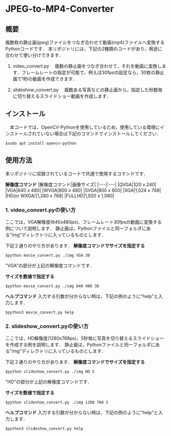# JPEG-to-MP4-Converter

## 概要
複数枚の静止画(jpeg)ファイルをつなぎ合わせて動画(mp4)ファイルへ変換するPythonコードです．
本リポジトリには，下記の2種類のコードがあり，用途に合わせて使い分けできます．

1. video_convert.py
　複数の静止画をつなぎ合わせて，それを動画に変換します．フレームレートの指定が可能で，例えば30fpsの設定なら，30枚の静止画で1秒の動画を作成できます．

2. slideshow_convert.py
　複数ある写真などの静止画から，指定した秒数毎に切り替えるスライドショー動画を作成します．

## インストール
　本コードでは，OpenCV-Pythonを使用しているため，使用している環境にインストールされていない場合は下記のコマンドでインストールしてください．

```
$sudo apt install opencv-python
```

## 使用方法
本リポジトリに収録されているコードで共通で使用するコマンドです．

**解像度コマンド**
|解像度コマンド|画像サイズ|
|:---|:---|
|QVGA|320 x 240|
|VGA|640 x 480|
|WVGA|800 x 480|
|SVGA|800 x 600|
|XGA|1,024 x 768|
|HD(or WXGA)|1,280 x 768|
|FULLHD|1,920 x 1,080|


### 1. video_convert.pyの使い方
ここでは，VGA解像度(640x480px)、フレームレート30fpsの動画に変換する例について説明します．
静止画は，Pythonファイルと同一フォルダにある"img"ディレクトリに入っているものとします．

下記２通りのやり方があります．
**解像度コマンドでサイズを指定する**
```
$python movie_convert.py ./img VGA 30
```
"VGA"の部分が上記の解像度コマンドです．

**サイズを数値で指定する**
```
$python movie_convert.py ./img 640 480 30
```

**ヘルプコマンド**
入力する引数が分からない時は，下記の例のように"help"と入力します．
```
$python3 movie_convert.py help
```

### 2. slideshow_convert.pyの使い方
ここでは，HD解像度(1280x768px)、5秒毎に写真を切り替えるスライドショーを作成する例を説明します．
静止画は，Pythonファイルと同一フォルダにある"img"ディレクトリに入っているものとします．

下記２通りのやり方があります．
**解像度コマンドでサイズを指定する**
```
$python slideshow_convert.py ./img HD 5
```
"HD"の部分が上記の解像度コマンドです．

**サイズを数値で指定する**
```
$python slideshow_convert.py ./img 1280 768 5
```

**ヘルプコマンド**
入力する引数が分からない時は，下記の例のように"help"と入力します．

```
$python3 slideshow_convert.py help
```